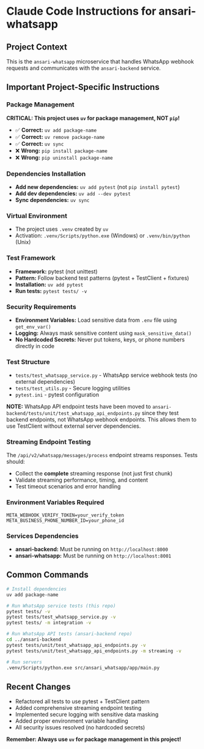 # Claude Code Instructions for ansari-whatsapp

## Project Context
This is the `ansari-whatsapp` microservice that handles WhatsApp webhook requests and communicates with the `ansari-backend` service.

## Important Project-Specific Instructions

### Package Management
**CRITICAL: This project uses `uv` for package management, NOT `pip`!**

- ✅ **Correct:** `uv add package-name`
- ✅ **Correct:** `uv remove package-name`
- ✅ **Correct:** `uv sync`
- ❌ **Wrong:** `pip install package-name`
- ❌ **Wrong:** `pip uninstall package-name`

### Dependencies Installation
- **Add new dependencies:** `uv add pytest` (not `pip install pytest`)
- **Add dev dependencies:** `uv add --dev pytest`
- **Sync dependencies:** `uv sync`

### Virtual Environment
- The project uses `.venv` created by `uv`
- Activation: `.venv/Scripts/python.exe` (Windows) or `.venv/bin/python` (Unix)

### Test Framework
- **Framework:** pytest (not unittest)
- **Pattern:** Follow backend test patterns (pytest + TestClient + fixtures)
- **Installation:** `uv add pytest`
- **Run tests:** `pytest tests/ -v`

### Security Requirements
- **Environment Variables:** Load sensitive data from `.env` file using `get_env_var()`
- **Logging:** Always mask sensitive content using `mask_sensitive_data()`
- **No Hardcoded Secrets:** Never put tokens, keys, or phone numbers directly in code

### Test Structure
- `tests/test_whatsapp_service.py` - WhatsApp service webhook tests (no external dependencies)
- `tests/test_utils.py` - Secure logging utilities
- `pytest.ini` - pytest configuration

**NOTE:** WhatsApp API endpoint tests have been moved to `ansari-backend/tests/unit/test_whatsapp_api_endpoints.py` since they test backend endpoints, not WhatsApp webhook endpoints. This allows them to use TestClient without external server dependencies.

### Streaming Endpoint Testing
The `/api/v2/whatsapp/messages/process` endpoint streams responses. Tests should:
- Collect the **complete** streaming response (not just first chunk)
- Validate streaming performance, timing, and content
- Test timeout scenarios and error handling

### Environment Variables Required
```env
META_WEBHOOK_VERIFY_TOKEN=your_verify_token
META_BUSINESS_PHONE_NUMBER_ID=your_phone_id
```

### Services Dependencies
- **ansari-backend:** Must be running on `http://localhost:8000`
- **ansari-whatsapp:** Must be running on `http://localhost:8001`

## Common Commands
```bash
# Install dependencies
uv add package-name

# Run WhatsApp service tests (this repo)
pytest tests/ -v
pytest tests/test_whatsapp_service.py -v
pytest tests/ -m integration -v

# Run WhatsApp API tests (ansari-backend repo)
cd ../ansari-backend
pytest tests/unit/test_whatsapp_api_endpoints.py -v
pytest tests/unit/test_whatsapp_api_endpoints.py -m streaming -v

# Run servers
.venv/Scripts/python.exe src/ansari_whatsapp/app/main.py
```

## Recent Changes
- Refactored all tests to use pytest + TestClient pattern
- Added comprehensive streaming endpoint testing
- Implemented secure logging with sensitive data masking
- Added proper environment variable handling
- All security issues resolved (no hardcoded secrets)

**Remember: Always use `uv` for package management in this project!**